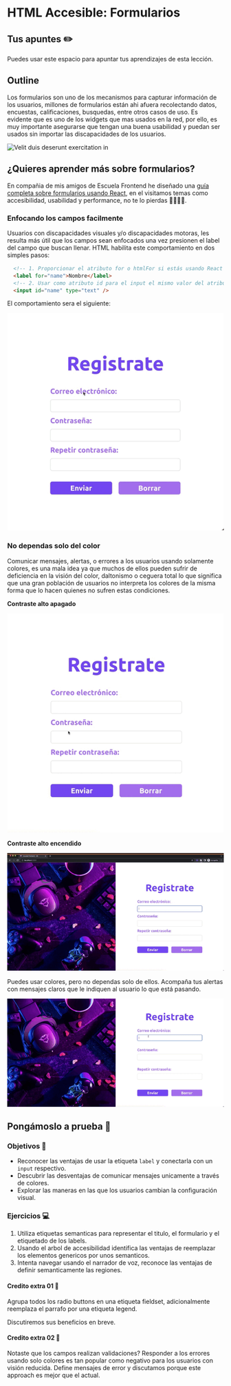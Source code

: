 # HTML Accesible: Formularios 

## Tus apuntes ✏️

Puedes usar este espacio para apuntar tus aprendizajes de esta lección.


## Outline

Los formularios son uno de los mecanismos para capturar información de los usuarios, millones de formularios están ahi afuera recolectando datos, encuestas, calificaciones, busquedas, entre otros casos de uso. Es evidente que es uno de los widgets que mas usados en la red, por ello, es muy importante asegurarse que tengan una buena usabilidad y puedan ser usados sin importar las discapacidades de los usuarios.

![Velit duis deserunt exercitation in](https://via.placeholder.com/500x500/000/FFF)

## ¿Quieres aprender más sobre formularios?

En compañia de mis amigos de Escuela Frontend he diseñado una [guía completa sobre formularios usando React](https://www.escuelafrontend.com/articulos/formularios-en-react-una-guia-practica), en el visitamos temas como accesibilidad, usabilidad y performance, no te lo pierdas 👩‍💻👨‍💻.

### Enfocando los campos facilmente

Usuarios con discapacidades visuales y/o discapacidades motoras, les resulta más útil que los campos sean enfocados una vez presionen el label del campo que buscan llenar. HTML habilita este comportamiento en dos simples pasos:

```html
  <!-- 1. Proporcionar el atributo for o htmlFor si estás usando React para la etiqueta label  -->
  <label for="name">Nombre</label>
  <!-- 2. Usar como atributo id para el input el mismo valor del atributo for usado en el label  -->
  <input id="name" type="text" />
```

El comportamiento sera el siguiente:

![Enfocando los campos de un formulario tocando sus labels](./assets/label-focus.gif)

### No dependas solo del color

Comunicar mensajes, alertas, o errores a los usuarios usando solamente colores, es una mala idea ya que muchos de ellos pueden sufrir de deficiencia en la visión del color, daltonismo o ceguera total lo que significa que una gran población de usuarios no interpreta los colores de la misma forma que lo hacen quienes no sufren estas condiciones.

**Contraste alto apagado**


![Validacion en el campo usando bordes rojos](./assets/validation.gif)

**Contraste alto encendido**


![Validacion en el campo usando bordes rojos con una configuración de alto contraste](./assets/validation-inverted.gif)


Puedes usar colores, pero no dependas solo de ellos. Acompaña tus alertas con mensajes claros que le indiquen al usuario lo que está pasando.

![Validacion en el campo usando bordes rojos y un texto indicando el error](./assets/validation-text.gif)


## Pongámoslo a prueba 💪

### Objetivos 🎯
- Reconocer las ventajas de usar la etiqueta `label` y conectarla con un `input` respectivo.
- Descubrir las desventajas de comunicar mensajes unicamente a través de colores.
- Explorar las maneras en las que los usuarios cambian la configuración visual.

### Ejercicios 💻

1. Utiliza etiquetas semanticas para representar el titulo, el formulario y el etiquetado de los labels.
2. Usando el arbol de accesibilidad identifica las ventajas de reemplazar los elementos genericos por unos semanticos.
3. Intenta navegar usando el narrador de voz, reconoce las ventajas de definir semanticamente las regiones.

#### Credito extra 01 💎

Agrupa todos los radio buttons en una etiqueta fieldset, adicionalmente reemplaza el parrafo por una etiqueta legend.

Discutiremos sus beneficios en breve.

#### Credito extra 02 💎

Notaste que los campos realizan validaciones? Responder a los errores usando solo colores es tan popular como negativo 
para los usuarios con visión reducida. Define mensajes de error y discutamos porque este approach es mejor que el actual.
